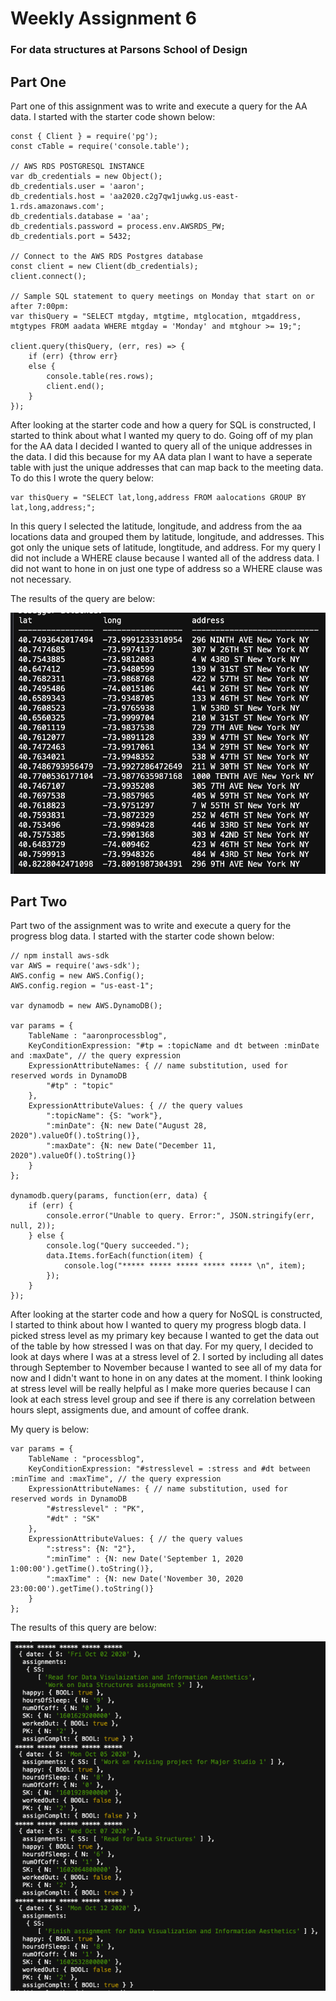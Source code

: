 # Weekly Assignment 6
### For data structures at Parsons School of Design

## Part One
Part one of this assignment was to write and execute a query for the AA data. I started with the starter code shown below:

    const { Client } = require('pg');
    const cTable = require('console.table');

    // AWS RDS POSTGRESQL INSTANCE
    var db_credentials = new Object();
    db_credentials.user = 'aaron';
    db_credentials.host = 'aa2020.c2g7qw1juwkg.us-east-1.rds.amazonaws.com';
    db_credentials.database = 'aa';
    db_credentials.password = process.env.AWSRDS_PW;
    db_credentials.port = 5432;

    // Connect to the AWS RDS Postgres database
    const client = new Client(db_credentials);
    client.connect();

    // Sample SQL statement to query meetings on Monday that start on or after 7:00pm: 
    var thisQuery = "SELECT mtgday, mtgtime, mtglocation, mtgaddress, mtgtypes FROM aadata WHERE mtgday = 'Monday' and mtghour >= 19;";

    client.query(thisQuery, (err, res) => {
        if (err) {throw err}
        else {
            console.table(res.rows);
            client.end();
        }
    });
    
After looking at the starter code and how a query for SQL is constructed, I started to think about what I wanted my query to do. Going off of my plan for the AA data I decided I wanted to query all of the unique addresses in the data. I did this because for my AA data plan I want to have a seperate table with just the unique addresses that can map back to the meeting data.
To do this I wrote the query below:

    var thisQuery = "SELECT lat,long,address FROM aalocations GROUP BY lat,long,address;";
        
   
In this query I selected the latitude, longitude, and address from the aa locations data and grouped them by latitude, longitude, and addresses. This got only the unique sets of latitude, longtitude, and address. For my query I did not include a WHERE clause because I wanted all of the address data. I did not want to hone in on just one type of address so a WHERE clause was not necessary.

The results of the query are below:

![](sqlQuery.png)

## Part Two
Part two of the assignment was to write and execute a query for the progress blog data. I started with the starter code shown below:

    // npm install aws-sdk
    var AWS = require('aws-sdk');
    AWS.config = new AWS.Config();
    AWS.config.region = "us-east-1";

    var dynamodb = new AWS.DynamoDB();

    var params = {
        TableName : "aaronprocessblog",
        KeyConditionExpression: "#tp = :topicName and dt between :minDate and :maxDate", // the query expression
        ExpressionAttributeNames: { // name substitution, used for reserved words in DynamoDB
            "#tp" : "topic"
        },
        ExpressionAttributeValues: { // the query values
            ":topicName": {S: "work"},
            ":minDate": {N: new Date("August 28, 2020").valueOf().toString()},
            ":maxDate": {N: new Date("December 11, 2020").valueOf().toString()}
        }
    };

    dynamodb.query(params, function(err, data) {
        if (err) {
            console.error("Unable to query. Error:", JSON.stringify(err, null, 2));
        } else {
            console.log("Query succeeded.");
            data.Items.forEach(function(item) {
                console.log("***** ***** ***** ***** ***** \n", item);
            });
        }
    });
 
After looking at the starter code and how a query for NoSQL is constructed, I started to think about how I wanted to query my progress blogb data. I picked stress level as my primary key because I wanted to get the data out of the table by how stressed I was on that day. For my query, I decided to look at days where I was at a stress level of 2. I sorted by including all dates through September to November because I wanted to see all of my data for now and I didn't want to hone in on any dates at the moment. I think looking at stress level will be really helpful as I make more queries because I can look at each stress level group and see if there is any correlation between hours slept, assigments due, and amount of coffee drank. 

My query is below:

    var params = {
        TableName : "processblog",
        KeyConditionExpression: "#stresslevel = :stress and #dt between :minTime and :maxTime", // the query expression
        ExpressionAttributeNames: { // name substitution, used for reserved words in DynamoDB
            "#stresslevel" : "PK",
            "#dt" : "SK"
        },
        ExpressionAttributeValues: { // the query values
            ":stress": {N: "2"},
            ":minTime" : {N: new Date('September 1, 2020 1:00:00').getTime().toString()},
            ":maxTime" : {N: new Date('November 30, 2020 23:00:00').getTime().toString()}
        }
    };
    
The results of this query are below:

![](nosqlQuery.png)
